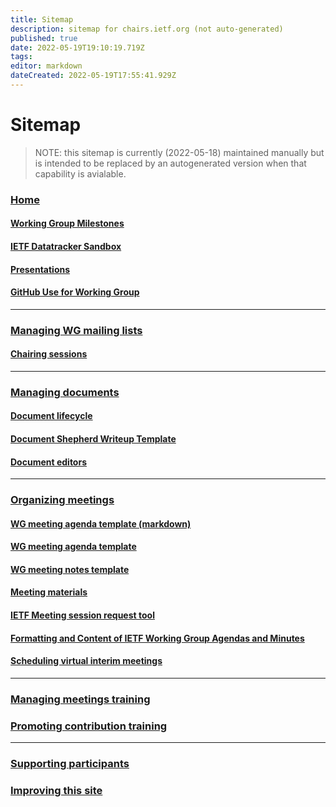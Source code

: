 ```yaml
---
title: Sitemap
description: sitemap for chairs.ietf.org (not auto-generated)
published: true
date: 2022-05-19T19:10:19.719Z
tags: 
editor: markdown
dateCreated: 2022-05-19T17:55:41.929Z
---
```


# Sitemap
> NOTE: this sitemap is currently (2022-05-18) maintained manually but is intended to be replaced by an autogenerated version when that capability is avialable.

### [Home](/home)
#### [Working Group Milestones](/working-group-milestones)
#### [IETF Datatracker Sandbox](/datatracker-sandbox)
#### [Presentations](/presentations)
#### [GitHub Use for Working Group](/github)

---

### [Managing WG mailing lists](/mailing-lists)
#### [Chairing sessions](/meetings/chairing-sessions)

---


### [Managing documents](/documents)
#### [Document lifecycle](/documents/lifecycle)
#### [Document Shepherd Writeup Template](/documents/qa-style-writeup-template)
#### [Document editors](/documents/document-editor)
---
### [Organizing meetings](/meetings)
#### [WG meeting agenda template (markdown)](/meeting-agenda-template-markdown)
#### [WG meeting agenda template](/wg-meeting-agenda-template)
#### [WG meeting notes template](/wg-meeting-agenda-template)
#### [Meeting materials](/meetings/meeting-materials)
#### [IETF Meeting session request tool](/meetings/session-request-instructions)
#### [Formatting and Content of IETF Working Group Agendas and Minutes](/meetings/guide-agendas-minutes)
#### [Scheduling virtual interim meetings](/scheduling-interim-meetings)

---

### [Managing meetings training](/managing-meetings)
### [Promoting contribution training](/promoting-contribution)

---


### [Supporting participants](/participants)

### [Improving this site](/improvements)
